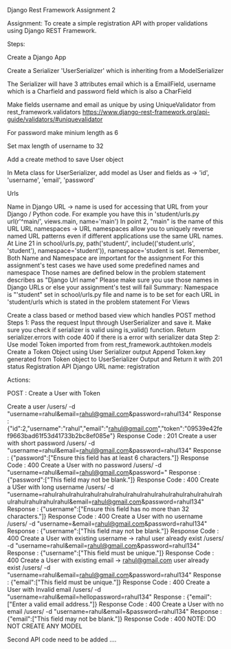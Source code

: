 Django Rest Framework Assignment 2

Assignment: To create a simple registration API with proper validations using Django REST Framework.

Steps:

Create a Django App

Create a Serializer 'UserSerializer' which is inheriting from a ModelSerializer

The Serializer will have 3 attributes email which is a EmailField, username which is a Charfield and password field which is also a CharField

Make fields username and email as unique by using UniqueValidator from rest_framework.validators https://www.django-rest-framework.org/api-guide/validators/#uniquevalidator

For password make minium length as 6

Set max length of username to 32

Add a create method to save User object

In Meta class for UserSerializer, add model as User and fields as -> 'id', 'username', 'email', 'password'

Urls

Name in Django URL -> name is used for accessing that URL from your Django / Python code.
For example you have this in 'student/urls.py
url(r'^main/', views.main, name='main')
In point 2, "main" is the name of this URL
URL namespaces -> URL namespaces allow you to uniquely reverse named URL patterns even if different applications use the same URL names. At Line 21 in school/urls.py, path('student/', include(('student.urls', 'student'), namespace='student')),
namespace='student is set. Remember, Both Name and Namespace are important for the assignment
For this assignment's test cases we have used some predefined names and namespace
Those names are defined below in the problem statement describes as "Django Url name"
Please make sure you use those names in Django URLs or else your assignment's test will fail Summary: Namespace is "'student" set in school/urls.py file and name is to be set for each URL in 'student/urls which is stated in the problem statement
For Views

Create a class based or method based view which handles POST method
Steps 1: Pass the request Input through UserSerializer and save it.
Make sure you check if serializer is valid using is_valid() function. Return serializer.errors with code 400 if there is a error with serializer data
Step 2: Use model Token imported from from rest_framework.authtoken.models
Create a Token Object using User Serializer output
Append Token.key generated from Token object to UserSerializer Output and Return it with 201 status
Registration API
Django URL name: registration

Actions:

POST : Create a User with Token

Create a user
     /users/  -d "username=rahul&email=rahul@gmail.com&password=rahul134"
     Response : {"id":2,"username":"rahul","email":"rahul@gmail.com","token":"09539e42fef9663bad61f53d41733b2bc8ef085e"}
     Response Code : 201
Create a user with short password
      /users/  -d "username=rahul&email=rahul@gmail.com&password=rahul134"
      Response : {"password":["Ensure this field has at least 6 characters."]}
      Response Code : 400
Create a User with no password
      /users/  -d "username=rahul&email=rahul@gmail.com&password="
      Response : {"password":["This field may not be blank."]}
      Response Code : 400
Create a USer with long username
      /users/  -d "username=rahulrahulrahulrahulrahulrahulrahulrahulrahulrahulrahulrahulrahulrahulrahulrahulrahul&email=rahul@gmail.com&password=rahul134"
      Response : {"username":["Ensure this field has no more than 32 characters."]}
      Response Code : 400
Create a User with no username
      /users/  -d "username=&email=rahul@gmail.com&password=rahul134"
      Response : {"username":["This field may not be blank."]}
      Response Code : 400
Create a User with existing username -> rahul user already exist
      /users/  -d "username=rahul&email=rahul@gmail.com&password=rahul134"
      Response : {"username":["This field must be unique."]}
      Response Code : 400
Create a User with existing email -> rahul@gmail.com user already exist
      /users/  -d "username=rahul&email=rahul@gmail.com&password=rahul134"
      Response : {"email":["This field must be unique."]}
      Response Code : 400
Create a User with Invalid email
      /users/  -d "username=rahul&email=hellopassword=rahul134"
      Response : {"email":["Enter a valid email address."]}
      Response Code : 400
Create a User with no email
      /users/  -d "username=rahul&email=&password=rahul134"
      Response : {"email":["This field may not be blank."]}
      Response Code : 400
NOTE: DO NOT CREATE ANY MODEL

Second API code need to be added ....
